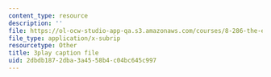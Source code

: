 ```yaml
---
content_type: resource
description: ''
file: https://ol-ocw-studio-app-qa.s3.amazonaws.com/courses/8-286-the-early-universe-fall-2013/2dbdb1872dba3a4558b4c04bc645c997_MKPswx4hjec.srt
file_type: application/x-subrip
resourcetype: Other
title: 3play caption file
uid: 2dbdb187-2dba-3a45-58b4-c04bc645c997
---
```


